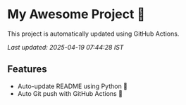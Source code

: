 # My Awesome Project 🚀

This project is automatically updated using GitHub Actions.

_Last updated: 2025-04-19 07:44:28 IST_

## Features
- Auto-update README using Python 🐍
- Auto Git push with GitHub Actions 🤖
